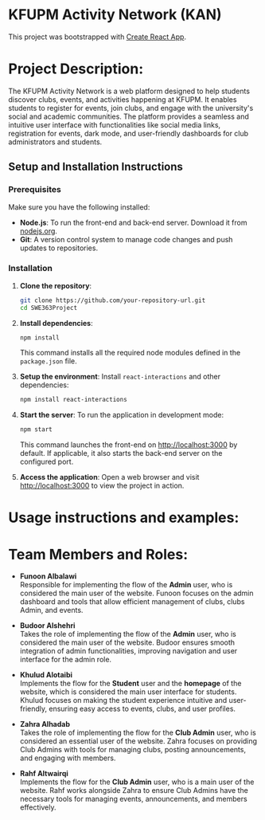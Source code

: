 # KFUPM Activity Network (KAN)

This project was bootstrapped with [Create React App](https://github.com/facebook/create-react-app).

# Project Description:
The KFUPM Activity Network is a web platform designed to help students discover clubs, events, and activities happening at KFUPM. It enables students to register for events, join clubs, and engage with the university's social and academic communities. The platform provides a seamless and intuitive user interface with functionalities like social media links, registration for events, dark mode, and user-friendly dashboards for club administrators and students.

## Setup and Installation Instructions

### Prerequisites
Make sure you have the following installed:

- **Node.js**: To run the front-end and back-end server. Download it from [nodejs.org](https://nodejs.org/).
- **Git**: A version control system to manage code changes and push updates to repositories.

### Installation

1. **Clone the repository**:
    ```bash
    git clone https://github.com/your-repository-url.git
    cd SWE363Project
    ```

2. **Install dependencies**:
    ```bash
    npm install
    ```
    This command installs all the required node modules defined in the `package.json` file.

3. **Setup the environment**:
    Install `react-interactions` and other dependencies:
    ```bash
    npm install react-interactions
    ```

4. **Start the server**:
    To run the application in development mode:
    ```bash
    npm start
    ```
    This command launches the front-end on [http://localhost:3000](http://localhost:3000) by default. If applicable, it also starts the back-end server on the configured port.

5. **Access the application**:
    Open a web browser and visit [http://localhost:3000](http://localhost:3000) to view the project in action.


# Usage instructions and examples:
# Team Members and Roles:

- **Funoon Albalawi**  
  Responsible for implementing the flow of the **Admin** user, who is considered the main user of the website. Funoon focuses on the admin dashboard and tools that allow efficient management of clubs, clubs Admin, and events.

- **Budoor Alshehri**  
  Takes the role of implementing the flow of the **Admin** user, who is considered the main user of the website. Budoor ensures smooth integration of admin functionalities, improving navigation and user interface for the admin role.

- **Khulud Alotaibi**  
  Implements the flow for the **Student** user and the **homepage** of the website, which is considered the main user interface for students. Khulud focuses on making the student experience intuitive and user-friendly, ensuring easy access to events, clubs, and user profiles.

- **Zahra Alhadab**  
  Takes the role of implementing the flow for the **Club Admin** user, who is considered an essential user of the website. Zahra focuses on providing Club Admins with tools for managing clubs, posting announcements, and engaging with members.

- **Rahf Altwairqi**  
  Implements the flow for the **Club Admin** user, who is a main user of the website. Rahf works alongside Zahra to ensure Club Admins have the necessary tools for managing events, announcements, and members effectively.








